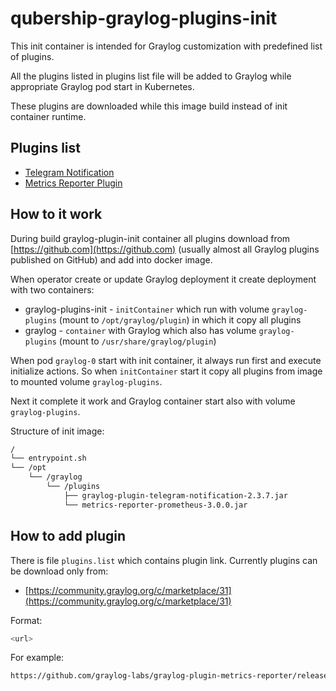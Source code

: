 # qubership-graylog-plugins-init

This init container is intended for Graylog customization with predefined list of plugins.

All the plugins listed in plugins list file will be added to Graylog while appropriate Graylog pod start in Kubernetes.

These plugins are downloaded while this image build instead of init container runtime.

## Plugins list

* [Telegram Notification](https://github.com/irgendwr/TelegramAlert/releases/download/v2.3.7/graylog-plugin-telegram-notification-2.3.7.jar)
* [Metrics Reporter Plugin](https://github.com/graylog-labs/graylog-plugin-metrics-reporter/releases/download/3.0.0/metrics-reporter-prometheus-3.0.0.jar)

## How to it work

During build graylog-plugin-init container all plugins download from
[https://github.com](https://github.com) (usually almost all Graylog plugins published on GitHub)
and add into docker image.

When operator create or update Graylog deployment it create deployment with two containers:

* graylog-plugins-init - `initContainer` which run with volume `graylog-plugins` (mount to `/opt/graylog/plugin`)
  in which it copy all plugins
* graylog - `container` with Graylog which also has volume `graylog-plugins` (mount to `/usr/share/graylog/plugin`)

When pod `graylog-0` start with init container, it always run first and execute initialize actions.
So when `initContainer` start it copy all plugins from image to mounted volume `graylog-plugins`.

Next it complete it work and Graylog container start also with volume `graylog-plugins`.

Structure of init image:

```bash
/
└── entrypoint.sh
└── /opt
    └── /graylog
        └── /plugins
            ├── graylog-plugin-telegram-notification-2.3.7.jar
            └── metrics-reporter-prometheus-3.0.0.jar
```

## How to add plugin

There is file `plugins.list` which contains plugin link.
Currently plugins can be download only from:

* [https://community.graylog.org/c/marketplace/31](https://community.graylog.org/c/marketplace/31)

Format:

```bash
<url>
```

For example:

```bash
https://github.com/graylog-labs/graylog-plugin-metrics-reporter/releases/download/3.0.0/metrics-reporter-prometheus-3.0.0.jar
```
